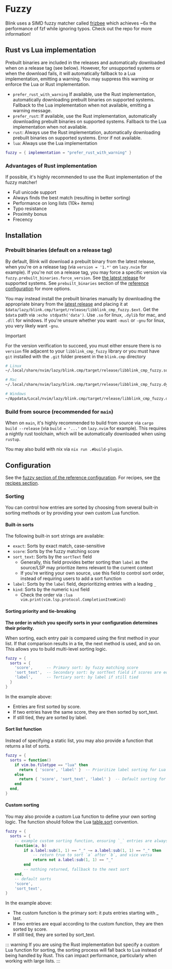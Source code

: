 # Fuzzy

Blink uses a SIMD fuzzy matcher called [frizbee](https://github.com/saghen/frizbee) which achieves ~6x the performance of fzf while ignoring typos. Check out the repo for more information!

## Rust vs Lua implementation

Prebuilt binaries are included in the releases and automatically downloaded when on a release tag (see below). However, for unsupported systems or when the download fails, it will automatically fallback to a Lua implementation, emitting a warning. You may suppress this warning or enforce the Lua or Rust implementation.

- `prefer_rust_with_warning` If available, use the Rust implementation, automatically downloading prebuilt binaries on supported systems. Fallback to the Lua implementation when not available, emitting a warning message.
- `prefer_rust`: If available, use the Rust implementation, automatically downloading prebuilt binaries on supported systems. Fallback to the Lua implementation when not available.
- `rust`: Always use the Rust implementation, automatically downloading prebuilt binaries on supported systems. Error if not available.
- `lua`: Always use the Lua implementation

```lua
fuzzy = { implementation = "prefer_rust_with_warning" }
```

### Advantages of Rust implementation

If possible, it's highly recommended to use the Rust implementation of the fuzzy matcher!

- Full unicode support
- Always finds the best match (resulting in better sorting)
- Performance on long lists (10k+ items)
- Typo resistance
- Proximity bonus
- Frecency

## Installation

### Prebuilt binaries (default on a release tag)

By default, Blink will download a prebuilt binary from the latest release, when you're on a release tag (via `version = '1.*'` on `lazy.nvim` for example). If you're not on a release tag, you may force a specific version via `fuzzy.prebuilt_binaries.force_version`. See [the latest release](https://github.com/saghen/blink.cmp/releases/latest) for supported systems. See `prebuilt_binaries` section of the [reference configuration](./reference.md#fuzzy) for more options.

You may instead install the prebuilt binaries manually by downloading the appropriate binary from the [latest release](https://github.com/saghen/blink.cmp/releases/latest) and placing it at `$data/lazy/blink.cmp/target/release/libblink_cmp_fuzzy.$ext`. Get the `$data` path via `:echo stdpath('data')`. Use `.so` for linux, `.dylib` for mac, and `.dll` for windows. If you're unsure whether you want `-musl` or `-gnu` for linux, you very likely want `-gnu`.

> [!IMPORTANT]
> For the version verification to succeed, you must either ensure there is no `version` file adjacent to your `libblink_cmp_fuzzy` library or you must have `git` installed with the `.git` folder present in the `blink.cmp` directory

```sh
# Linux
~/.local/share/nvim/lazy/blink.cmp/target/release/libblink_cmp_fuzzy.so

# Mac
~/.local/share/nvim/lazy/blink.cmp/target/release/libblink_cmp_fuzzy.dylib

# Windows
~/Appdata/Local/nvim/lazy/blink.cmp/target/release/libblink_cmp_fuzzy.dll
```

### Build from source (recommended for `main`)

When on `main`, it's highly recommended to build from source via `cargo build --release` (via `build = '...'` on `lazy.nvim` for example). This requires a nightly rust toolchain, which will be automatically downloaded when using `rustup`.

You may also build with nix via `nix run .#build-plugin`.

## Configuration

See the [fuzzy section of the reference configuration](./reference.md#fuzzy). For recipes, see [the recipes section](../recipes.md#fuzzy-sorting-filtering).

### Sorting

You can control how entries are sorted by choosing from several built-in sorting methods or by providing your own custom Lua function.

#### Built-in sorts

The following built-in sort strings are available:

- `exact`: Sorts by exact match, case-sensitive
- `score`: Sorts by the fuzzy matching score
- `sort_text`: Sorts by the `sortText` field
  - Generally, this field provides better sorting than `label` as the source/LSP may prioritize items relevant to the current context
  - If you're writing your own source, use this field to control sort order, instead of requiring users to add a sort function
- `label`: Sorts by the `label` field, deprioritizing entries with a leading `_`
- `kind`: Sorts by the numeric `kind` field
  - Check the order via `:lua vim.print(vim.lsp.protocol.CompletionItemKind)`

#### Sorting priority and tie-breaking

**The order in which you specify sorts in your configuration determines their priority.**

When sorting, each entry pair is compared using the first method in your list. If that comparison results in a tie, the next method is used, and so on. This allows you to build multi-level sorting logic.

```lua
fuzzy = {
  sorts = {
    'score',      -- Primary sort: by fuzzy matching score
    'sort_text',  -- Secondary sort: by sortText field if scores are equal
    'label',      -- Tertiary sort: by label if still tied
  }
}
```

In the example above:

- Entries are first sorted by score.
- If two entries have the same score, they are then sorted by sort_text.
- If still tied, they are sorted by label.

#### Sort list function

Instead of specifying a static list, you may also provide a function that returns a list of sorts.

```lua
fuzzy = {
  sorts = function()
    if vim.bo.filetype == "lua" then
      return { 'score', 'label' }  -- Prioritize label sorting for Lua files
    else
      return { 'score', 'sort_text', 'label' }  -- Default sorting for other filetypes
    end
  end,
}
```

#### Custom sorting

You may also provide a custom Lua function to define your own sorting logic. The function should follow the Lua [table.sort](https://www.lua.org/manual/5.1/manual.html#pdf-table.sort) convention.

```lua
fuzzy = {
  sorts = {
    -- example custom sorting function, ensuring `_` entries are always last (untested, YMMV)
    function(a, b)
        if a.label:sub(1, 1) == "_" ~= a.label:sub(1, 1) == "_" then
            -- return true to sort `a` after `b`, and vice versa
            return not a.label:sub(1, 1) == "_"
        end
        -- nothing returned, fallback to the next sort
    end,
    -- default sorts
    'score',
    'sort_text',
}
```

In the example above:

- The custom function is the primary sort: it puts entries starting with _ last.
- If two entries are equal according to the custom function, they are then sorted by score.
- If still tied, they are sorted by sort_text.

::: warning
If you are using the Rust implementation but specify a custom Lua function for sorting, the sorting process will fall back to Lua instead of being handled by Rust. This can impact performance, particularly when working with large lists.
:::

